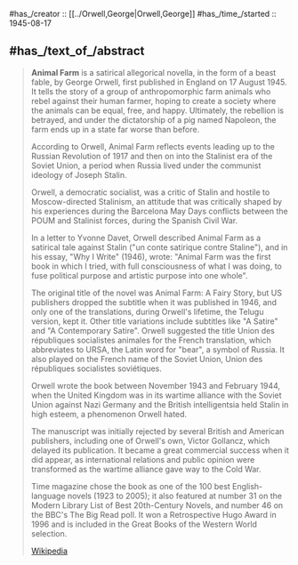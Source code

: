 ﻿---
aliases:
- "Animal Farm"
---

#has_/creator :: [[../Orwell,George|Orwell,George]] 
#has_/time_/started :: 1945-08-17 

## #has_/text_of_/abstract 


> **Animal Farm** is a satirical allegorical novella, in the form of a beast fable, by George Orwell, 
> first published in England on 17 August 1945. 
> It tells the story of a group of anthropomorphic farm animals 
> who rebel against their human farmer, 
> hoping to create a society where the animals can be equal, free, and happy. 
> Ultimately, the rebellion is betrayed, and under the dictatorship of a pig named Napoleon, 
> the farm ends up in a state far worse than before.
>
> According to Orwell, Animal Farm reflects events leading up to the Russian Revolution of 1917 
> and then on into the Stalinist era of the Soviet Union, 
> a period when Russia lived under the communist ideology of Joseph Stalin. 
> 
> Orwell, a democratic socialist, was a critic of Stalin and hostile to Moscow-directed Stalinism, 
> an attitude that was critically shaped by his experiences 
> during the Barcelona May Days conflicts between the POUM and Stalinist forces, 
> during the Spanish Civil War. 
> 
> In a letter to Yvonne Davet, Orwell described Animal Farm as a satirical tale against Stalin 
> ("un conte satirique contre Staline"), and in his essay, "Why I Write" (1946), wrote: 
> "Animal Farm was the first book in which I tried, with full consciousness of what I was doing, 
> to fuse political purpose and artistic purpose into one whole".
>
> The original title of the novel was Animal Farm: A Fairy Story, 
> but US publishers dropped the subtitle when it was published in 1946, 
> and only one of the translations, during Orwell's lifetime, the Telugu version, kept it. 
> Other title variations include subtitles like "A Satire" and "A Contemporary Satire". 
> Orwell suggested the title Union des républiques socialistes animales for the French translation, 
> which abbreviates to URSA, the Latin word for "bear", a symbol of Russia. 
> It also played on the French name of the Soviet Union, Union des républiques socialistes soviétiques.
>
> Orwell wrote the book between November 1943 and February 1944, 
> when the United Kingdom was in its wartime alliance with the Soviet Union against Nazi Germany 
> and the British intelligentsia held Stalin in high esteem, a phenomenon Orwell hated. 
> 
> The manuscript was initially rejected by several British and American publishers, 
> including one of Orwell's own, Victor Gollancz, which delayed its publication. 
> It became a great commercial success when it did appear,
>  as international relations and public opinion were transformed 
>  as the wartime alliance gave way to the Cold War.
>
> Time magazine chose the book as one of the 100 best English-language novels (1923 to 2005); 
> it also featured at number 31 on the Modern Library List of Best 20th-Century Novels, 
> and number 46 on the BBC's The Big Read poll. 
> It won a Retrospective Hugo Award in 1996 
> and is included in the Great Books of the Western World selection.
>
> [Wikipedia](https://en.wikipedia.org/wiki/Animal%20Farm)





